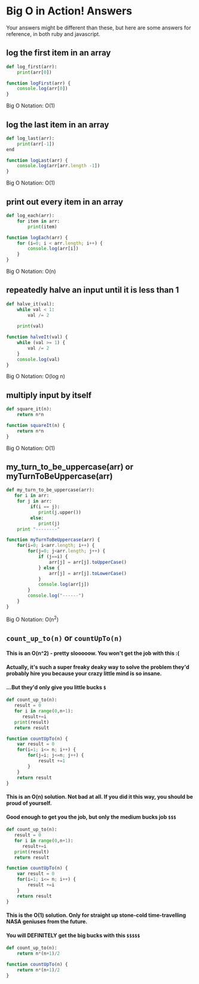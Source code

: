 # Big O in Action! Answers

Your answers might be different than these, but here are some answers for reference, in both ruby and javascript.

## log the first item in an array
```python
def log_first(arr):
	print(arr[0])
```

```javascript
function logFirst(arr) {
    console.log(arr[0])
}
```

Big O Notation: O(1)

## log the last item in an array

```python
def log_last(arr):
	print(arr[-1])
end
```

```javascript
function logLast(arr) {
    console.log(arr[arr.length -1])
}
```

Big O Notation: O(1)

## print out every item in an array

```python
def log_each(arr):
	for item in arr:
		print(item) 

```

```javascript
function logEach(arr) {
    for (i=0; i < arr.length; i++) {
        console.log(arr[i])
    }
}
```

Big O Notation: O(n)

## repeatedly halve an input until it is less than 1

```python
def halve_it(val):
	while val < 1: 
	    val /= 2
	
	print(val)
```

```javascript
function halveIt(val) {
    while (val >= 1) {
        val /= 2
    }
    console.log(val)
}
```

Big O Notation: O(log n)

## multiply input by itself

```python
def square_it(n):
	return n*n

```

```javascript
function squareIt(n) {
	return n*n
}
```

Big O Notation: O(1)

## my_turn_to_be_uppercase(arr) or myTurnToBeUppercase(arr)

```python
def my_turn_to_be_uppercase(arr):
   for i in arr:
   	for j in arr:
         if(i == j):
            print(j.upper())
         else:
            print(j)   
   	print "--------"	
```

```javascript
function myTurnToBeUppercase(arr) {
    for(i=0; i<arr.length; i++) {
        for(j=0; j<arr.length; j++) {
            if (j==i) {
                arr[j] = arr[j].toUpperCase()
            } else {
                arr[j] = arr[j].toLowerCase()
            }
            console.log(arr[j])
        }
        console.log("------")
    }
}
```

Big O Notation: O(n<sup>2</sup>)

## `count_up_to(n)` or `countUpTo(n)`

#### This is an O(n^2) - pretty slooooow. You won't get the job with this :(
#### Actually, it's such a super freaky deaky way to solve the problem they'd probably hire you because your crazy little mind is so insane. 

#### ...But they'd only give you little bucks `$`

```python
def count_up_to(n):
   result = 0
   for i in range(0,n+1):
      result+=i 
   print(result)     
   return result
```

```javascript
function countUpTo(n) {
    var result = 0
    for(i=1; i<= n; i++) {
        for(j=i; j<=n; j++) {
            result +=1
        }
    }
    return result
}
```

#### This is an O(n) solution. Not bad at all. If you did it this way, you should be proud of yourself. 
#### Good enough to get you the job, but only the medium bucks job `$$$`

```python
def count_up_to(n):
   result = 0
   for i in range(0,n+1):
      result+=i 
   print(result)     
   return result
```

```javascript
function countUpTo(n) {
    var result = 0
    for(i=1; i<= n; i++) {
        result +=i
    }
    return result
}
```

#### This is the O(1) solution. Only for straight up stone-cold time-travelling NASA geniuses from the future. 
#### You will DEFINITELY get the big bucks with this `$$$$$`

```python
def count_up_to(n):
	return n*(n+1)/2
```

```javascript
function countUpTo(n) {
    return n*(n+1)/2
}
```
